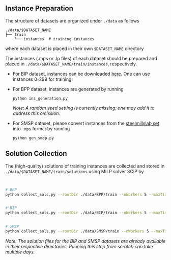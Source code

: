 
## Instance Preparation

The structure of datasets are organized under `./data` as follows
```plaintext
./data/$DATASET_NAME
├── train
    └── instances  # training instances

```
where each dataset is placed in their own `$DATASET_NAME` directory

The instances (.mps or .lp files) of each dataset should be prepared and placed in `./data/$DATASET_NAME/train/instances`, respectively.

- For BIP dataset, instances can be downloaded [here](https://github.com/ds4dm/ml4co-competition/blob/main/DATA.md). One can use instances 0-299 for training.

- For BPP dataset, instances are generated by running
    ```plaintext
    python ins_generation.py
    ```
  *Note: A random seed setting is currently missing; one may add it to address this omission.*

- For SMSP dataset, please convert instances from the [steelmillslab set](http://becool.info.ucl.ac.be/steelmillslab) into `.mps` format by running
    
    ```plaintext
    python gen_smsp.py
    ```


## Solution Collection

The (high-quality) solutions of training instances are collected and stored in `./data/$DATASET_NAME/train/solutions` using MILP solver SCIP by


```bash


# BPP
python collect_sols.py --rootDir ./data/BPP/train --nWorkers 5 --maxTime 3600


# BIP
python collect_sols.py --rootDir ./data/BIP/train --nWorkers 5 --maxTime 3600


# SMSP
python collect_sols.py --rootDir ./data/SMSP/train --nWorkers 5 --maxTime 3600

```

*Note: The solution files for the BIP and SMSP datasets are already available in their respective directories. Running this step from scratch can take multiple days.*


